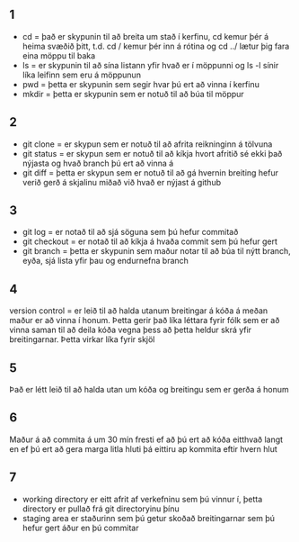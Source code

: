 ## 1
+ cd = það er skypunin til að breita um stað í kerfinu, cd kemur þér á heima svæðið þitt, t.d. cd / kemur þér inn á rótina og cd ../ lætur þig fara eina möppu til baka
+ ls = er skypunin til að sína listann yfir hvað er í möppunni og ls -l sínir líka leifinn sem eru á möppunun
+ pwd = þetta er skypunin sem segir hvar þú ert að vinna í kerfinu
+ mkdir = þetta er skypunin sem er notuð til að búa til möppur

## 2
+ git clone = er skypun sem er notuð til að afrita reikninginn á tölvuna
+ git status = er skypun sem er notuð til að kíkja hvort afritið sé ekki það nýjasta og hvað branch þú ert að vinna á
+ git diff = þetta er skypun sem er notuð til að gá hvernin breiting hefur verið gerð á skjalinu miðað við hvað er nýjast á github

## 3
+ git log = er notað til að sjá söguna sem þú hefur commitað
+ git checkout = er notað til að kíkja á hvaða commit sem þú hefur gert
+ git branch = þetta er skypunin sem maður notar til að búa til nýtt branch, eyða, sjá lista yfir þau og endurnefna branch

## 4
version control = er leið til að halda utanum breitingar á kóða á meðan maður er að vinna í honum. Þetta gerir það líka léttara fyrir fólk sem er að vinna saman til að deila kóða vegna þess að þetta heldur skrá yfir breitingarnar. Þetta virkar líka fyrir skjöl

## 5
Það er létt leið til að halda utan um kóða og breitingu sem er gerða á honum

## 6
Maður á að commita á um 30 mín fresti ef að þú ert að kóða eitthvað langt en ef þú ert að gera marga litla hluti þá eittiru ap kommita eftir hvern hlut

## 7
+ working directory er eitt afrit af verkefninu sem þú vinnur í, þetta directory er pullað frá git directoryinu þínu
+ staging area er staðurinn sem þú getur skoðað breitingarnar sem þú hefur gert áður en þú commitar
